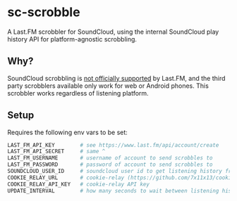 # sc-scrobble

A Last.FM scrobbler for SoundCloud, using the internal SoundCloud play history API for platform-agnostic scrobbling.

## Why?

SoundCloud scrobbling is [not officially supported](https://support.last.fm/t/soundcloud-scrobbling/176) by Last.FM, and the third party scrobblers available only work for web or Android phones. This scrobbler works regardless of listening platform.

## Setup

Requires the following env vars to be set:

```py
LAST_FM_API_KEY        # see https://www.last.fm/api/account/create
LAST_FM_API_SECRET     # same ^
LAST_FM_USERNAME       # username of account to send scrobbles to
LAST_FM_PASSWORD       # password of account to send scrobbles to
SOUNDCLOUD_USER_ID     # soundcloud user id to get listening history from
COOKIE_RELAY_URL       # cookie-relay (https://github.com/7x11x13/cookie-relay) instance
COOKIE_RELAY_API_KEY   # cookie-relay API key
UPDATE_INTERVAL        # how many seconds to wait between listening history checks
```
